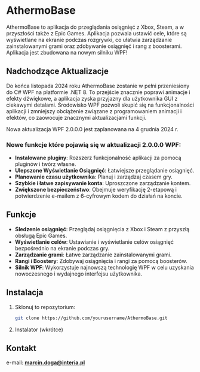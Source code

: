 # AthermoBase

AthermoBase to aplikacja do przeglądania osiągnięć z Xbox, Steam, a w przyszłości także z Epic Games. Aplikacja pozwala ustawić cele, które są wyświetlane na ekranie podczas rozgrywki, co ułatwia zarządzanie zainstalowanymi grami oraz zdobywanie osiągnięć i rang z boosterami. Aplikacja jest zbudowana na nowym silniku WPF!

## Nadchodzące Aktualizacje

Do końca listopada 2024 roku AthermoBase zostanie w pełni przeniesiony do C# WPF na platformie .NET 8. To przejście znacznie poprawi animacje i efekty dźwiękowe, a aplikacja zyska przyjazny dla użytkownika GUI z ciekawymi detalami. Środowisko WPF pozwoli skupić się na funkcjonalności aplikacji i zmniejszy obciążenie związane z programowaniem animacji i efektów, co zaowocuje znacznymi aktualizacjami funkcji.

Nowa aktualizacja WPF 2.0.0.0 jest zaplanowana na 4 grudnia 2024 r.

### Nowe funkcje które pojawią się w aktualizacji 2.0.0.0 WPF:

- **Instalowane pluginy**: Rozszerz funkcjonalność aplikacji za pomocą pluginów i twórz własne.
- **Ulepszone Wyświetlanie Osiągnięć**: Łatwiejsze przeglądanie osiągnięć.
- **Planowanie czasu użytkownika**: Planuj i zarządzaj czasem gry.
- **Szybkie i łatwe zapisywanie konta**: Uproszczone zarządzanie kontem.
- **Zwiększone bezpieczeństwo**: Obejmuje weryfikację 2-etapową i potwierdzenie e-mailem z 6-cyfrowym kodem do działań na koncie.

## Funkcje

- **Śledzenie osiągnięć**: Przeglądaj osiągnięcia z Xbox i Steam z przyszłą obsługą Epic Games.
- **Wyświetlanie celów**: Ustawianie i wyświetlanie celów osiągnięć bezpośrednio na ekranie podczas gry.
- **Zarządzanie grami**: Łatwe zarządzanie zainstalowanymi grami.
- **Rangi i Boostery**: Zdobywaj osiągnięcia i rangi za pomocą boosterów.
- **Silnik WPF**: Wykorzystuje najnowszą technologię WPF w celu uzyskania nowoczesnego i wydajnego interfejsu użytkownika.

## Instalacja

1. Sklonuj to repozytorium:
   ```bash
   git clone https://github.com/yourusername/AthermoBase.git
2. Instalator (wkrótce)

## Kontakt

e-mail: **marcin.doga@interia.pl**

